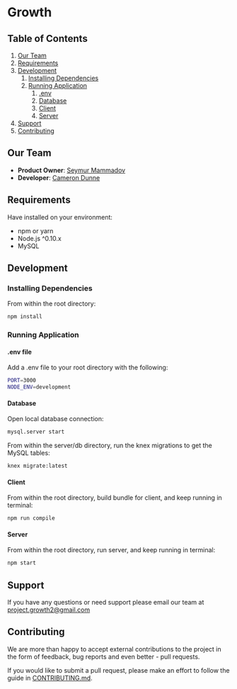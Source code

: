 # Growth

## Table of Contents

1. [Our Team](#our-team)
2. [Requirements](#requirements)
3. [Development](#development)
    1. [Installing Dependencies](#installing-dependencies)
    2. [Running Application](#running-application)
        1. [.env](#.env)
        2. [Database](#database)
        3. [Client](#client)
        4. [Server](#server)
4. [Support](#support)
5. [Contributing](#contributing)

## Our Team
- __Product Owner__: [Seymur Mammadov](https://github.com/smammadov94)
- __Developer__: [Cameron Dunne](https://github.com/camdunne)

##  Requirements
Have installed on your environment:
- npm or yarn
- Node.js ^0.10.x
- MySQL

## Development
### Installing Dependencies
From within the root directory:
```sh
npm install
```

### Running Application
#### .env file
Add a .env file to your root directory with the following:
```sh
PORT=3000
NODE_ENV=development
```
#### Database
Open local database connection:
```sh
mysql.server start
```
From within the server/db directory, run the knex migrations to get the MySQL tables:
```sh
knex migrate:latest
```
#### Client
From within the root directory, build bundle for client, and keep running in terminal:
```sh
npm run compile
```
#### Server
From within the root directory, run server, and keep running in terminal:
```sh
npm start
```

## Support
If you have any questions or need support please email our team at project.growth2@gmail.com

## Contributing
We are more than happy to accept external contributions to the project in the form of feedback, bug reports and even better - pull requests.

If you would like to submit a pull request, please make an effort to follow the guide in [CONTRIBUTING.md](https://github.com/project-growth/growth/blob/master/CONTRIBUTING.md).
